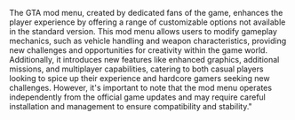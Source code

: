 The GTA mod menu, created by dedicated fans of the game, enhances the player experience by offering a range of customizable options not available in 
the standard version. This mod menu allows users to modify gameplay mechanics, such as vehicle handling and weapon characteristics, providing new challenges and opportunities for 
creativity within the game world. Additionally, it introduces new features like enhanced graphics, additional missions, and multiplayer capabilities, catering to both casual players looking 
to spice up their experience and hardcore gamers seeking new challenges. However, it's important to note that the mod menu operates independently from the official game updates and may require 
careful installation and management to ensure compatibility and stability."



